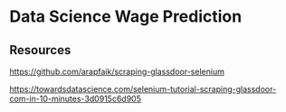 # Data Science Wage Prediction

## Resources
https://github.com/arapfaik/scraping-glassdoor-selenium


https://towardsdatascience.com/selenium-tutorial-scraping-glassdoor-com-in-10-minutes-3d0915c6d905
